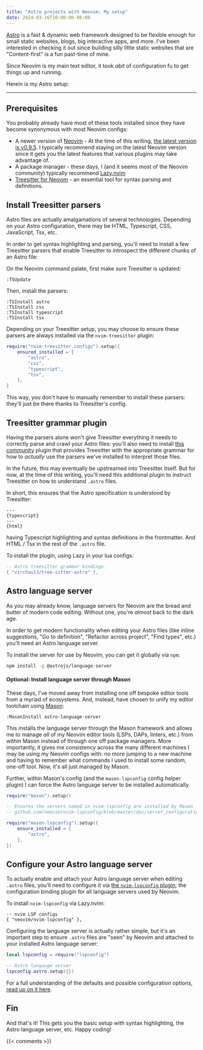 ```yaml
---
title: "Astro projects with Neovim: My setup"
date: 2024-03-16T10:00:00-06:00
---
```


[Astro](https://astro.build/) is a fast & dynamic web framework designed to be flexible
enough for small static websites, blogs, big interactive apps, and more.
I've been interested in checking it out since building silly little static websites
that are "Content-first" is a fun past-time of mine.

Since Neovim is my main text editor, it took _abit_ of configuration fu
to get things up and running.

Herein is my Astro setup:

---

## Prerequisites

You probably already have most of these tools installed since they have become
synonymous with most Neovim configs:

- A newer version of [Neovim](https://github.com/neovim/neovim) -
At the time of this writing, [the latest version is v0.9.5](https://github.com/neovim/neovim/releases/tag/v0.9.5).
I typically recommend staying on the latest Neovim version since it gets you the latest
features that various plugins may take advantage of.
- A package manager - these days, I (and it seems most of the Neovim community)
typically recommend [Lazy.nvim](https://github.com/folke/lazy.nvim)
- [Treesitter for Neovim](https://github.com/nvim-treesitter/nvim-treesitter) - an essential tool
for syntax parsing and definitions.

## Install Treesitter parsers

Astro files are actually amalgamations of several technologies.
Depending on your Astro configuration, there may be HTML, Typescript, CSS, JavaScript, Tsx, etc.

In order to get syntax highlighting and parsing, you'll need to install
a few Treesitter parsers that enable Treesitter to introspect the different
chunks of an Astro file:



On the Neovim command palate, first make sure Treesitter is updated:

```
:TSUpdate
```

Then, install the parsers:

```
:TSInstall astro
:TSInstall css
:TSInstall typescript
:TSInstall tsx
```

Depending on your Treesitter setup, you may choose to ensure these parsers are always
installed via the `nvim-treesitter` plugin:

```lua
require("nvim-treesitter.configs").setup({
	ensured_installed = {
		"astro",
		"css",
		"typescript",
		"tsx",
	},
}
```

This way, you don't have to manually remember to install these parsers:
they'll just be there thanks to Treesitter's config.

## Treesitter grammar plugin

Having the parsers alone won't give Treesitter everything it needs to correctly
parse and crawl your Astro files: you'll also need to install [this community](https://github.com/virchau13/tree-sitter-astro)
plugin that provides Treesitter with the appropriate grammar for how to _actually_
use the parsers we've installed to interpret those files.

In the future, this may eventually be upstreamed into Treesitter itself.
But for now, at the time of this writing, you'll need this additional plugin
to instruct Treesitter on how to understand `.astro` files.

In short, this ensures that the Astro specification is understood by Treesitter:

```
---
{typescript}
---
{html}
```

having Typescript highlighting and syntax definitions in the frontmatter.
And HTML / Tsx in the rest of the `.astro` file.

To install the plugin, using Lazy in your lua configs:

```lua
-- Astro treesitter grammar bindings
{ "virchau13/tree-sitter-astro" },
```

## Astro language server

As you may already know, language servers for Neovim are the bread and butter
of modern code editing. Without one, you're _almost_ back to the dark age.

In order to get modern functionality when editing your Astro files
(like inline suggestions, "Go to definition", "Refactor across project", "Find types", etc.)
you'll need an Astro language server.

To install the server for use by Neovim, you can get it globally via `npm`:

```sh
npm install -g @astrojs/language-server
```

#### Optional: Install language server through Mason

These days, I've moved away from installing one off bespoke editor tools
from a myriad of ecosystems.
And, instead, have chosen to unify my editor toolchain using [Mason](https://github.com/williamboman/mason.nvim):

```
:MasonInstall astro-language-server
```

This installs the language server through the Mason framework
and allows me to manage _all_ of my Neovim editor tools (LSPs, DAPs, linters, etc.)
from within Mason instead of through one off package managers.
More importantly, it gives me consistency across the many different machines
I may be using my Neovim configs with:
no more jumping to a new machine and having to remember
what commands I used to install some random, one-off tool.
Now, it's all just managed by Mason.

Further, within Mason's config (and the `mason-lspconfig` config helper plugin)
I can force the Astro language server to be installed automatically.

```lua
require("mason").setup()

-- Ensures the servers named in nvim-lspconfig are installed by Mason
-- github.com/neovim/nvim-lspconfig/blob/master/doc/server_configurations.md

require("mason-lspconfig").setup({
	ensure_installed = {
		"astro",
	},
})
```

## Configure your Astro language server

To actually enable and attach your Astro language server when editing `.astro` files,
you'll need to configure it via [the `nvim-lspconfig` plugin](https://github.com/neovim/nvim-lspconfig);
the configuration binding plugin for all language servers used by Neovim.

To install `nvim-lspconfig` via Lazy.nvim:

```
-- nvim LSP configs
{ "neovim/nvim-lspconfig" },
```

Configuring the language server is actually rather simple, but it's an important step
to ensure `.astro` files are "seen" by Neovim and attached to your installed Astro language server:

```lua
local lspconfig = require("lspconfig")

-- Astro langauge server
lspconfig.astro.setup({})
```

For a full understanding of the defaults and possible configuration options,
[read up on it here](https://github.com/neovim/nvim-lspconfig/blob/master/doc/server_configurations.md#astro).

## Fin

And that's it! This gets you the basic setup with syntax highlighting, the Astro language server, etc.
Happy coding!

{{< comments >}}
